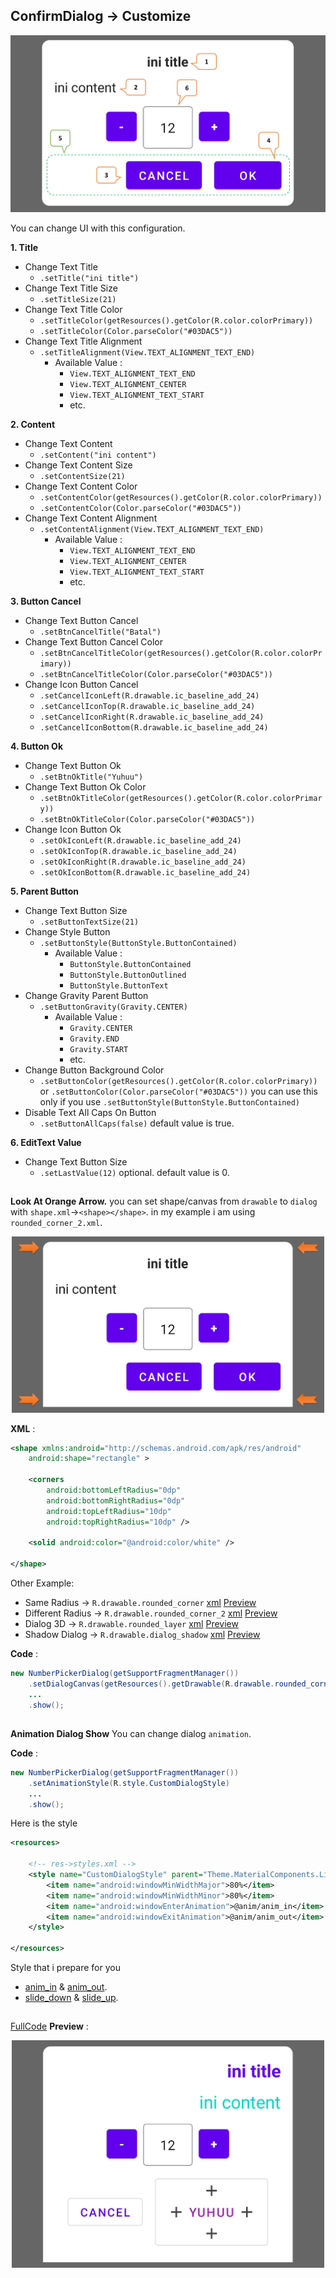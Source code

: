 ## ConfirmDialog -> Customize

<p align="center">
  <img src="https://github.com/gzeinnumer/DialogAndroid/blob/master/preview/MyLibDialog_13.png"/>
</p>

You can change UI with this configuration.

**1. Title**
- Change Text Title
  - `.setTitle("ini title")`
- Change Text Title Size
  - `.setTitleSize(21)`
- Change Text Title Color
  - `.setTitleColor(getResources().getColor(R.color.colorPrimary))`
  - `.setTitleColor(Color.parseColor("#03DAC5"))`
- Change Text Title Alignment
  - `.setTitleAlignment(View.TEXT_ALIGNMENT_TEXT_END)`
    - Available Value :
      - `View.TEXT_ALIGNMENT_TEXT_END`
      - `View.TEXT_ALIGNMENT_CENTER`
      - `View.TEXT_ALIGNMENT_TEXT_START`
      - etc.

**2. Content**
- Change Text Content
  - `.setContent("ini content")`
- Change Text Content Size
  - `.setContentSize(21)`
- Change Text Content Color
  - `.setContentColor(getResources().getColor(R.color.colorPrimary))`
  - `.setContentColor(Color.parseColor("#03DAC5"))`
- Change Text Content Alignment
  - `.setContentAlignment(View.TEXT_ALIGNMENT_TEXT_END)`
    - Available Value :
      - `View.TEXT_ALIGNMENT_TEXT_END`
      - `View.TEXT_ALIGNMENT_CENTER`
      - `View.TEXT_ALIGNMENT_TEXT_START`
      - etc.

**3. Button Cancel**
- Change Text Button Cancel
  - `.setBtnCancelTitle("Batal")`
- Change Text Button Cancel Color
  - `.setBtnCancelTitleColor(getResources().getColor(R.color.colorPrimary))`
  - `.setBtnCancelTitleColor(Color.parseColor("#03DAC5"))`
- Change Icon Button Cancel
  - `.setCancelIconLeft(R.drawable.ic_baseline_add_24)`
  - `.setCancelIconTop(R.drawable.ic_baseline_add_24)`
  - `.setCancelIconRight(R.drawable.ic_baseline_add_24)`
  - `.setCancelIconBottom(R.drawable.ic_baseline_add_24)`

**4. Button Ok**
- Change Text Button Ok
  - `.setBtnOkTitle("Yuhuu")`
- Change Text Button Ok Color
  - `.setBtnOkTitleColor(getResources().getColor(R.color.colorPrimary))`
  - `.setBtnOkTitleColor(Color.parseColor("#03DAC5"))`
- Change Icon Button Ok
  - `.setOkIconLeft(R.drawable.ic_baseline_add_24)`
  - `.setOkIconTop(R.drawable.ic_baseline_add_24)`
  - `.setOkIconRight(R.drawable.ic_baseline_add_24)`
  - `.setOkIconBottom(R.drawable.ic_baseline_add_24)`

**5. Parent Button**
- Change Text Button Size
  - `.setButtonTextSize(21)`
- Change Style Button
  - `.setButtonStyle(ButtonStyle.ButtonContained)`
    - Available Value :
      - `ButtonStyle.ButtonContained`
      - `ButtonStyle.ButtonOutlined`
      - `ButtonStyle.ButtonText`
- Change Gravity Parent Button
  - `.setButtonGravity(Gravity.CENTER)`
    - Available Value :
      - `Gravity.CENTER`
      - `Gravity.END`
      - `Gravity.START`
      - etc.
- Change Button Background Color
  - `.setButtonColor(getResources().getColor(R.color.colorPrimary))` or `.setButtonColor(Color.parseColor("#03DAC5"))` you can use this only if you use `.setButtonStyle(ButtonStyle.ButtonContained)`
- Disable Text All Caps On Button
  - `.setButtonAllCaps(false)` default value is true.

**6. EditText Value**
- Change Text Button Size
  - `.setLastValue(12)` optional. default value is 0.

##

**Look At Orange Arrow.** you can set shape/canvas from `drawable` to `dialog` with `shape.xml`->`<shape></shape>`. in my example i am using `rounded_corner_2.xml`.

<p align="center">
  <img src="https://github.com/gzeinnumer/DialogAndroid/blob/master/preview/MyLibDialog_11.png" width="500"/>
</p>

**XML** :
```xml
<shape xmlns:android="http://schemas.android.com/apk/res/android"
    android:shape="rectangle" >

    <corners
        android:bottomLeftRadius="0dp"
        android:bottomRightRadius="0dp"
        android:topLeftRadius="10dp"
        android:topRightRadius="10dp" />

    <solid android:color="@android:color/white" />

</shape>
```
Other Example:
- Same Radius -> `R.drawable.rounded_corner` [xml](https://github.com/gzeinnumer/DialogAndroid/blob/master/example/Shapes/rounded_corner.xml) [Preview](https://github.com/gzeinnumer/DialogAndroid/blob/master/README_SHAPE.md#same-radius)
- Different Radius -> `R.drawable.rounded_corner_2` [xml](https://github.com/gzeinnumer/DialogAndroid/blob/master/example/Shapes/rounded_corner_2.xml) [Preview](https://github.com/gzeinnumer/DialogAndroid/blob/master/README_SHAPE.md#different-radius)
- Dialog 3D -> `R.drawable.rounded_layer` [xml](https://github.com/gzeinnumer/DialogAndroid/blob/master/example/Shapes/rounded_layer.xml) [Preview](https://github.com/gzeinnumer/DialogAndroid/blob/master/README_SHAPE.md#dialog-3d)
- Shadow Dialog -> `R.drawable.dialog_shadow` [xml](https://github.com/gzeinnumer/DialogAndroid/blob/master/example/Shapes/dialog_shadow.xml) [Preview](https://github.com/gzeinnumer/DialogAndroid/blob/master/README_SHAPE.md#shadow-dialog)

**Code** :
```java
new NumberPickerDialog(getSupportFragmentManager())
    .setDialogCanvas(getResources().getDrawable(R.drawable.rounded_corner_2))
    ...
    .show();
```

##

**Animation Dialog Show** You can change dialog `animation`.

**Code** :
```java
new NumberPickerDialog(getSupportFragmentManager())
    .setAnimationStyle(R.style.CustomDialogStyle)
    ...
    .show();
```
Here is the style
```xml
<resources>

    <!-- res->styles.xml -->
    <style name="CustomDialogStyle" parent="Theme.MaterialComponents.Light.Dialog">
        <item name="android:windowMinWidthMajor">80%</item>
        <item name="android:windowMinWidthMinor">80%</item>
        <item name="android:windowEnterAnimation">@anim/anim_in</item>
        <item name="android:windowExitAnimation">@anim/anim_out</item>
    </style>

</resources>
```
Style that i prepare for you
- [anim_in](https://github.com/gzeinnumer/MyLibDialogFragment/blob/master/lib/src/main/res/anim/anim_in.xml) & [anim_out](https://github.com/gzeinnumer/MyLibDialogFragment/blob/master/lib/src/main/res/anim/anim_out.xml).
- [slide_down](https://github.com/gzeinnumer/MyLibDialogFragment/blob/master/lib/src/main/res/anim/slide_down.xml) & [slide_up](https://github.com/gzeinnumer/MyLibDialogFragment/blob/master/lib/src/main/res/anim/slide_up.xml).

##

[FullCode](https://github.com/gzeinnumer/DialogAndroid/blob/master/example/NumberPickerDialog/MainActivity.java) **Preview** :

<p align="center">
  <img src="https://github.com/gzeinnumer/DialogAndroid/blob/master/preview/MyLibDialog_12.png" width="500"/>
</p>